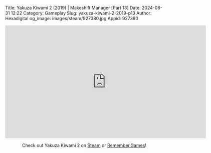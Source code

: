 Title: Yakuza Kiwami 2 (2019) | Makeshift Manager [Part 13]
Date: 2024-08-31 12:22
Category: Gameplay
Slug: yakuza-kiwami-2-2019-p13
Author: Hexadigital
og_image: images/steam/927380.jpg
Appid: 927380

<center><iframe src="https://www.youtube.com/embed/nexGt-q8rJ8?feature=oembed" allow="accelerometer; autoplay; encrypted-media; gyroscope; picture-in-picture" width="640" height="360" frameborder="0"></iframe>

Check out Yakuza Kiwami 2 on [Steam](https://store.steampowered.com/app/927380/?curator_clanid=34633900) or [Remember.Games](https://remember.games/game/344/yakuza-kiwami-2/)!</center>